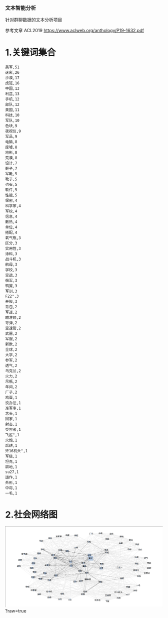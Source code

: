 ### 文本智能分析
针对群聊数据的文本分析项目

参考文章
ACL2019
https://www.aclweb.org/anthology/P19-1632.pdf


# 1.关键词集合

```
美军,51
迷彩,26
沙漠,17
虎斑,16
中国,13
利益,13
手机,12
部队,12
美国,11
科技,10
军队,10
色块,9
夜视仪,9
军品,9
电脑,8
废墟,8
地形,8
荒漠,8
设计,7
鞋子,7
军靴,5
靴子,5
也有,5
软件,5
性能,5
保密,4
科学家,4
军校,4
信息,4
散热,4
单位,4
搭配,4
氧气瓶,3
区分,3
实用性,3
涂料,3
战斗机,3
航母,3
学校,3
空战,3
俄军,3
鸭翼,3
军训,3
F22",3
开胶,3
背包,2
军迷,2
瞄准镜,2
导弹,2
空速管,2
武器,2
军服,2
新款,2
全球,2
大学,2
参军,2
透气,2
乌克兰,2
火力,2
吊瓶,2
年间,2
厂子,2
鸡蛋,1
没办法,1
准军事,1
念头,1
回家,1
射击,1
受害者,1
飞鲨",1
火炮,1
后耕,1
歼16机头",1
军级,1
坦克,1
耕地,1
su27,1
运作,1
外形,1
中将,1
一毛,1

```


# 2.社会网络图

![图片](./output/social_network.png)?raw=true